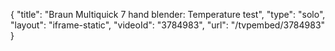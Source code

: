 {
    "title": "Braun Multiquick 7 hand blender: Temperature test",
    "type": "solo",
    "layout": "iframe-static",
    "videoId": "3784983",
    "url": "\/tvpembed\/3784983"
}